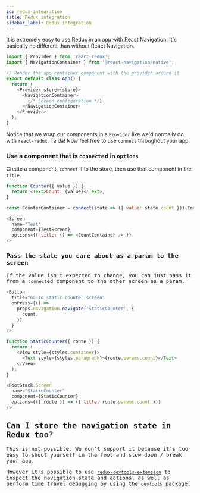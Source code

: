 ```yaml
---
id: redux-integration
title: Redux integration
sidebar_label: Redux integration
---
```


It is extremely easy to use Redux in an app with React Navigation. It's basically no different than without React Navigation.

```js
import { Provider } from 'react-redux';
import { NavigationContainer } from '@react-navigation/native';

// Render the app container component with the provider around it
export default class App() {
  return (
    <Provider store={store}>
      <NavigationContainer>
        {/* Screen configuration */}
      </NavigationContainer>
    </Provider>
  );
}
```

Notice that we wrap our components in a `Provider` like we'd normally do with `react-redux`. Ta da! Now feel free to use `connect` throughout your app.

### Use a component that is `connect`ed in `options`

Create a component, `connect` it to the store, then use that component in the `title`.

 <samp id="redux-integration" />

```js
function Counter({ value }) {
  return <Text>Count: {value}</Text>;
}

const CounterContainer = connect(state => ({ value: state.count }))(Counter);
```

```js
<Screen
  name="Test"
  component={TestScreen}
  options={{ title: () => <CountContainer /> }}
/>
```

### Pass the state you care about as a param to the screen

If the value isn't expected to change, you can just pass it from a `connect`ed component to the other screen as a param.

```js
<Button
  title="Go to static counter screen"
  onPress={() =>
    props.navigation.navigate('StaticCounter', {
      count,
    })
  }
/>
```

```js
function StaticCounter({ route }) {
  return (
    <View style={styles.container}>
      <Text style={styles.paragraph}>{route.params.count}</Text>
    </View>
  );
}
```

 <samp id="redux-integration-nav-param" />

```js
<RootStack.Screen
  name="StaticCounter"
  component={StaticCounter}
  options={({ route }) => ({ title: route.params.count })}
/>
```

## Can I store the navigation state in Redux too?

This is not possible. We don't support it because it's too easy to shoot yourself in the foot and slow down / break your app.

However it's possible to use [`redux-devtools-extension`](https://github.com/zalmoxisus/redux-devtools-extension) to inspect the navigation state and actions, as well as perform time travel debugging by using the [`devtools` package](devtools.md).
